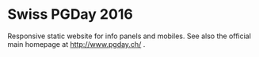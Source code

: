 # Swiss PGDay 2016
Responsive static website for info panels and mobiles. See also the official main homepage at http://www.pgday.ch/ .
